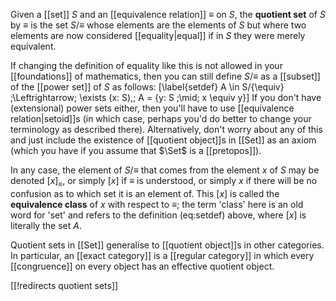 Given a [[set]] $S$ and an [[equivalence relation]] $\equiv$ on $S$, the __quotient set__ of $S$ by $\equiv$ is the set $S/{\equiv}$ whose elements are the elements of $S$ but where two elements are now considered [[equality|equal]] if in $S$ they were merely equivalent.

If changing the definition of equality like this is not allowed in your [[foundations]] of mathematics, then you can still define $S/{\equiv}$ as a [[subset]] of the [[power set]] of $S$ as follows:
\[\label{setdef}
A \in S/{\equiv} \;\Leftrightarrow\; \exists (x: S),\; A = \{y: S \;\mid\; x \equiv y\}\]
If you don\'t have (extensional) power sets either, then you\'ll have to use [[equivalence relation|setoid]]s (in which case, perhaps you\'d do better to change your terminology as described there).  Alternatively, don\'t worry about any of this and just include the existence of [[quotient object]]s in [[Set]] as an axiom (which you have if you assume that $\Set$ is a [[pretopos]]).

In any case, the element of $S/{\equiv}$ that comes from the element $x$ of $S$ may be denoted $[x]_\equiv$, or simply $[x]$ if $\equiv$ is understood, or simply $x$ if there will be no confusion as to which set it is an element of.  This $[x]$ is called the __equivalence class__ of $x$ with respect to $\equiv$; the term 'class' here is an old word for 'set' and refers to the definition (eq:setdef) above, where $[x]$ is literally the set $A$.

Quotient sets in [[Set]] generalise to [[quotient object]]s in other categories.  In particular, an [[exact category]] is a [[regular category]] in which every [[congruence]] on every object has an effective quotient object.

[[!redirects quotient sets]]
